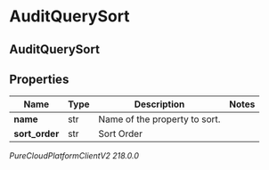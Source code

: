# AuditQuerySort

## AuditQuerySort

## Properties

|Name | Type | Description | Notes|
|------------ | ------------- | ------------- | -------------|
| **name** | str | Name of the property to sort. | |
| **sort_order** | str | Sort Order | |



_PureCloudPlatformClientV2 218.0.0_
